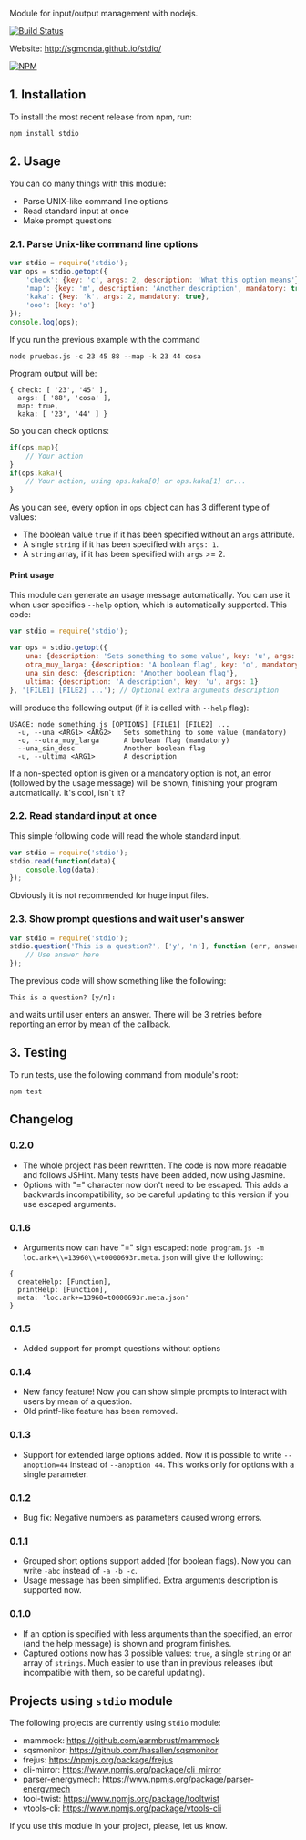 Module for input/output management with nodejs.

[![Build Status](https://secure.travis-ci.org/sgmonda/stdio.png)](http://travis-ci.org/sgmonda/stdio)

Website: http://sgmonda.github.io/stdio/

[![NPM](https://nodei.co/npm/stdio.png)](https://nodei.co/npm/stdio/)

## 1. Installation

To install the most recent release from npm, run:

    npm install stdio

## 2. Usage

You can do many things with this module:
* Parse UNIX-like command line options
* Read standard input at once
* Make prompt questions

### 2.1. Parse Unix-like command line options

```javascript
var stdio = require('stdio');
var ops = stdio.getopt({
    'check': {key: 'c', args: 2, description: 'What this option means'},
    'map': {key: 'm', description: 'Another description', mandatory: true},
    'kaka': {key: 'k', args: 2, mandatory: true},
    'ooo': {key: 'o'}
});
console.log(ops);
```

If you run the previous example with the command

    node pruebas.js -c 23 45 88 --map -k 23 44 cosa

Program output will be:

    { check: [ '23', '45' ],
      args: [ '88', 'cosa' ],
      map: true,
      kaka: [ '23', '44' ] }

So you can check options:

```javascript
if(ops.map){
    // Your action
}
if(ops.kaka){
    // Your action, using ops.kaka[0] or ops.kaka[1] or...
}
```

As you can see, every option in `ops` object can has 3 different type of values:

* The boolean value `true` if it has been specified without an `args` attribute.
* A single `string` if it has been specified with `args: 1`.
* A `string` array, if it has been specified with `args` >= 2.

#### Print usage

This module can generate an usage message automatically. You can use it when user specifies `--help` option, which is automatically supported. This code:

```javascript
var stdio = require('stdio');

var ops = stdio.getopt({
	una: {description: 'Sets something to some value', key: 'u', args: 2, mandatory: true},
	otra_muy_larga: {description: 'A boolean flag', key: 'o', mandatory: true},
	una_sin_desc: {description: 'Another boolean flag'},
	ultima: {description: 'A description', key: 'u', args: 1}
}, '[FILE1] [FILE2] ...'); // Optional extra arguments description
```

will produce the following output (if it is called with `--help` flag):

```
USAGE: node something.js [OPTIONS] [FILE1] [FILE2] ...
  -u, --una <ARG1> <ARG2> 	Sets something to some value (mandatory)
  -o, --otra_muy_larga    	A boolean flag (mandatory)
  --una_sin_desc          	Another boolean flag
  -u, --ultima <ARG1>     	A description
```

If a non-spected option is given or a mandatory option is not, an error (followed by the usage message) will be shown, finishing your program automatically. It's cool, isn`t it?

### 2.2. Read standard input at once

This simple following code will read the whole standard input.

```javascript
var stdio = require('stdio');
stdio.read(function(data){
    console.log(data);
});
```

Obviously it is not recommended for huge input files.

### 2.3. Show prompt questions and wait user's answer

```javascript
var stdio = require('stdio');
stdio.question('This is a question?', ['y', 'n'], function (err, answer) {
    // Use answer here
});
```

The previous code will show something like the following:

````
This is a question? [y/n]:
````

and waits until user enters an answer. There will be 3 retries before reporting an error by mean of the callback.

## 3. Testing

To run tests, use the following command from module's root:

````
npm test
````

## Changelog

### 0.2.0

* The whole project has been rewritten. The code is now more readable and follows JSHint. Many tests have been added, now using Jasmine.
* Options with "=" character now don't need to be escaped. This adds a backwards incompatibility, so be careful updating to this version if you use escaped arguments.

### 0.1.6

* Arguments now can have "=" sign escaped: `node program.js -m loc.ark+\\=13960\\=t0000693r.meta.json` will give the following:
````
{
  createHelp: [Function],
  printHelp: [Function],
  meta: 'loc.ark+=13960=t0000693r.meta.json'
}
````

### 0.1.5

* Added support for prompt questions without options

### 0.1.4

* New fancy feature! Now you can show simple prompts to interact with users by mean of a question.
* Old printf-like feature has been removed.

### 0.1.3

* Support for extended large options added. Now it is possible to write `--anoption=44` instead of `--anoption 44`. This works only for options with a single parameter.

### 0.1.2

* Bug fix: Negative numbers as parameters caused wrong errors.

### 0.1.1

* Grouped short options support added (for boolean flags). Now you can write `-abc` instead of `-a -b -c`.
* Usage message has been simplified. Extra arguments description is supported now.

### 0.1.0

* If an option is specified with less arguments than the specified, an error (and the help message) is shown and program finishes.
* Captured options now has 3 possible values: `true`, a single `string` or an array of `strings`. Much easier to use than in previous releases (but incompatible with them, so be careful updating).

## Projects using `stdio` module

The following projects are currently using `stdio` module:

* mammock: https://github.com/earmbrust/mammock
* sqsmonitor: https://github.com/hasallen/sqsmonitor
* frejus: https://npmjs.org/package/frejus
* cli-mirror: https://www.npmjs.org/package/cli_mirror
* parser-energymech: https://www.npmjs.org/package/parser-energymech
* tool-twist: https://www.npmjs.org/package/tooltwist
* vtools-cli: https://www.npmjs.org/package/vtools-cli

If you use this module in your project, please, let us know.
